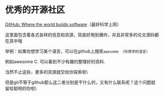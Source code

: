 # 优秀的开源社区

[GitHub: Where the world builds software](https://github.com/)（最好科学上网）

这里面包含着各式各样的信息和资源，简直好用到爆炸，并且非常多的论文源码都在其中哦

举例：如果你想学习某个语言，可以在github上搜索`awesome （你想学的语言）`

例如awesome C. 可以看到不少有趣的整理好的资料.

当然不止这些，更多的资源就交给你探索啦\


但是git不等于github那么这二者分别是干什么的，又有什么联系呢？这个问题就留给聪明的你啦\
